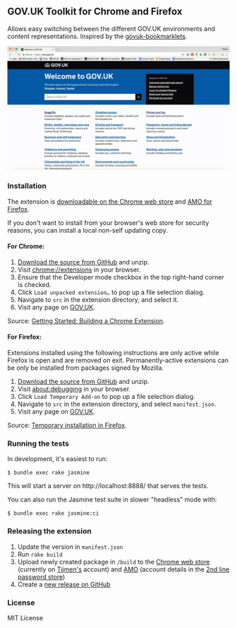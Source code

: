 ## GOV.UK Toolkit for Chrome and Firefox

Allows easy switching between the different GOV.UK environments and content representations. Inspired by the [govuk-bookmarklets](https://github.com/dsingleton/govuk-bookmarklets).

![Screenshot](docs/screenshots.gif)

### Installation

The extension is [downloadable on the Chrome web store](https://chrome.google.com/webstore/detail/govuk-toolkit/dclfaikcemljbaoagjnedmlppnbiljen) and [AMO for Firefox](https://addons.mozilla.org/en-GB/firefox/addon/govuk-toolkit/).

If you don't want to install from your browser's web store for security reasons, you can install a local non-self updating copy.

#### For Chrome:

1. [Download the source from GitHub](https://github.com/alphagov/govuk-toolkit-chrome/archive/master.zip) and unzip.
2. Visit [chrome://extensions](chrome://extensions) in your browser.
3. Ensure that the Developer mode checkbox in the top right-hand corner is checked.
4. Click `Load unpacked extension…` to pop up a file selection dialog.
5. Navigate to `src` in the extension directory, and select it.
6. Visit any page on [GOV.UK](https://www.gov.uk).

Source: [Getting Started: Building a Chrome Extension](https://developer.chrome.com/extensions/getstarted#unpacked).

#### For Firefox:

Extensions installed using the following instructions are only active while Firefox
is open and are removed on exit. Permanently-active extensions can be only be
installed from packages signed by Mozilla.

1. [Download the source from GitHub](https://github.com/alphagov/govuk-toolkit-chrome/archive/master.zip) and unzip.
2. Visit [about:debugging](about:debugging) in your browser.
4. Click `Load Temporary Add-on` to pop up a file selection dialog.
5. Navigate to `src` in the extension directory, and select `manifest.json`.
6. Visit any page on [GOV.UK](https://www.gov.uk).

Source: [Temporary installation in Firefox](https://developer.mozilla.org/en-US/Add-ons/WebExtensions/Temporary_Installation_in_Firefox).

### Running the tests

In development, it's easiest to run:

```
$ bundle exec rake jasmine
```

This will start a server on http://localhost:8888/ that serves the tests.

You can also run the Jasmine test suite in slower "headless" mode with:

```
$ bundle exec rake jasmine:ci
```

### Releasing the extension

1. Update the version in `manifest.json`
2. Run `rake build`
3. Upload newly created package in `/build` to the [Chrome web store](https://chrome.google.com/webstore/developer/edit/dclfaikcemljbaoagjnedmlppnbiljen) (currently on [Tijmen's](https://github.com/tijmenb) account) and [AMO](https://addons.mozilla.org/en-US/developers/addon/govuk-toolkit/versions/submit/) (account details in the [2nd line password store](https://github.com/alphagov/govuk-secrets/tree/master/pass/2ndline/firefox))
4. Create a [new release on GitHub](https://github.com/alphagov/govuk-toolkit-chrome/releases/new)

### License

MIT License
